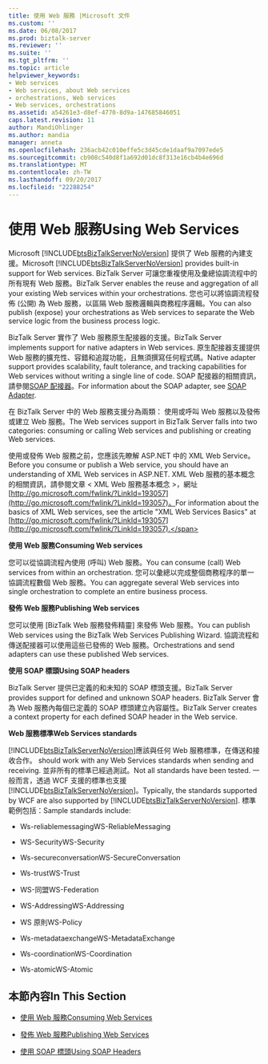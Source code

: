 ```yaml
---
title: 使用 Web 服務 |Microsoft 文件
ms.custom: ''
ms.date: 06/08/2017
ms.prod: biztalk-server
ms.reviewer: ''
ms.suite: ''
ms.tgt_pltfrm: ''
ms.topic: article
helpviewer_keywords:
- Web services
- Web services, about Web services
- orchestrations, Web services
- Web services, orchestrations
ms.assetid: a54261e3-d8ef-4770-8d9a-147685846051
caps.latest.revision: 11
author: MandiOhlinger
ms.author: mandia
manager: anneta
ms.openlocfilehash: 236acb42c010effe5c3d45cde1daaf9a7097ede5
ms.sourcegitcommit: cb908c540d8f1a692d01dc8f313e16cb4b4e696d
ms.translationtype: MT
ms.contentlocale: zh-TW
ms.lasthandoff: 09/20/2017
ms.locfileid: "22288254"
---
```

# <a name="using-web-services"></a><span data-ttu-id="afdd8-102">使用 Web 服務</span><span class="sxs-lookup"><span data-stu-id="afdd8-102">Using Web Services</span></span>
<span data-ttu-id="afdd8-103">Microsoft [!INCLUDE[btsBizTalkServerNoVersion](../includes/btsbiztalkservernoversion-md.md)] 提供了 Web 服務的內建支援。</span><span class="sxs-lookup"><span data-stu-id="afdd8-103">Microsoft [!INCLUDE[btsBizTalkServerNoVersion](../includes/btsbiztalkservernoversion-md.md)] provides built-in support for Web services.</span></span> <span data-ttu-id="afdd8-104">BizTalk Server 可讓您重複使用及彙總協調流程中的所有現有 Web 服務。</span><span class="sxs-lookup"><span data-stu-id="afdd8-104">BizTalk Server enables the reuse and aggregation of all your existing Web services within your orchestrations.</span></span> <span data-ttu-id="afdd8-105">您也可以將協調流程發佈 (公開) 為 Web 服務，以區隔 Web 服務邏輯與商務程序邏輯。</span><span class="sxs-lookup"><span data-stu-id="afdd8-105">You can also publish (expose) your orchestrations as Web services to separate the Web service logic from the business process logic.</span></span>  
  
 <span data-ttu-id="afdd8-106">BizTalk Server 實作了 Web 服務原生配接器的支援。</span><span class="sxs-lookup"><span data-stu-id="afdd8-106">BizTalk Server implements support for native adapters in Web services.</span></span> <span data-ttu-id="afdd8-107">原生配接器支援提供 Web 服務的擴充性、容錯和追蹤功能，且無須撰寫任何程式碼。</span><span class="sxs-lookup"><span data-stu-id="afdd8-107">Native adapter support provides scalability, fault tolerance, and tracking capabilities for Web services without writing a single line of code.</span></span> <span data-ttu-id="afdd8-108">SOAP 配接器的相關資訊，請參閱[SOAP 配接器](../core/soap-adapter.md)。</span><span class="sxs-lookup"><span data-stu-id="afdd8-108">For information about the SOAP adapter, see [SOAP Adapter](../core/soap-adapter.md).</span></span>  
  
 <span data-ttu-id="afdd8-109">在 BizTalk Server 中的 Web 服務支援分為兩類： 使用或呼叫 Web 服務以及發佈或建立 Web 服務。</span><span class="sxs-lookup"><span data-stu-id="afdd8-109">The Web services support in BizTalk Server falls into two categories: consuming or calling Web services and publishing or creating Web services.</span></span>  
  
 <span data-ttu-id="afdd8-110">使用或發佈 Web 服務之前，您應該先瞭解 ASP.NET 中的 XML Web Service。</span><span class="sxs-lookup"><span data-stu-id="afdd8-110">Before you consume or publish a Web service, you should have an understanding of XML Web services in ASP.NET.</span></span> <span data-ttu-id="afdd8-111">XML Web 服務的基本概念的相關資訊，請參閱文章 < XML Web 服務基本概念 >，網址[http://go.microsoft.com/fwlink/?LinkId=193057](http://go.microsoft.com/fwlink/?LinkId=193057)。</span><span class="sxs-lookup"><span data-stu-id="afdd8-111">For information about the basics of XML Web services, see the article "XML Web Services Basics" at [http://go.microsoft.com/fwlink/?LinkId=193057](http://go.microsoft.com/fwlink/?LinkId=193057).</span></span>  
  
 <span data-ttu-id="afdd8-112">**使用 Web 服務**</span><span class="sxs-lookup"><span data-stu-id="afdd8-112">**Consuming Web services**</span></span>  
  
 <span data-ttu-id="afdd8-113">您可以從協調流程內使用 (呼叫) Web 服務。</span><span class="sxs-lookup"><span data-stu-id="afdd8-113">You can consume (call) Web services from within an orchestration.</span></span> <span data-ttu-id="afdd8-114">您可以彙總以完成整個商務程序的單一協調流程數個 Web 服務。</span><span class="sxs-lookup"><span data-stu-id="afdd8-114">You can aggregate several Web services into single orchestration to complete an entire business process.</span></span>  
  
 <span data-ttu-id="afdd8-115">**發佈 Web 服務**</span><span class="sxs-lookup"><span data-stu-id="afdd8-115">**Publishing Web services**</span></span>  
  
 <span data-ttu-id="afdd8-116">您可以使用 [BizTalk Web 服務發佈精靈] 來發佈 Web 服務。</span><span class="sxs-lookup"><span data-stu-id="afdd8-116">You can publish Web services using the BizTalk Web Services Publishing Wizard.</span></span> <span data-ttu-id="afdd8-117">協調流程和傳送配接器可以使用這些已發佈的 Web 服務。</span><span class="sxs-lookup"><span data-stu-id="afdd8-117">Orchestrations and send adapters can use these published Web services.</span></span>  
  
 <span data-ttu-id="afdd8-118">**使用 SOAP 標頭**</span><span class="sxs-lookup"><span data-stu-id="afdd8-118">**Using SOAP headers**</span></span>  
  
 <span data-ttu-id="afdd8-119">BizTalk Server 提供已定義的和未知的 SOAP 標頭支援。</span><span class="sxs-lookup"><span data-stu-id="afdd8-119">BizTalk Server provides support for defined and unknown SOAP headers.</span></span> <span data-ttu-id="afdd8-120">BizTalk Server 會為 Web 服務內每個已定義的 SOAP 標頭建立內容屬性。</span><span class="sxs-lookup"><span data-stu-id="afdd8-120">BizTalk Server creates a context property for each defined SOAP header in the Web service.</span></span>  
  
 <span data-ttu-id="afdd8-121">**Web 服務標準**</span><span class="sxs-lookup"><span data-stu-id="afdd8-121">**Web Services standards**</span></span>  
  
 [!INCLUDE[btsBizTalkServerNoVersion](../includes/btsbiztalkservernoversion-md.md)]<span data-ttu-id="afdd8-122">應該與任何 Web 服務標準，在傳送和接收合作。</span><span class="sxs-lookup"><span data-stu-id="afdd8-122"> should work with any Web Services standards when sending and receiving.</span></span> <span data-ttu-id="afdd8-123">並非所有的標準已經過測試。</span><span class="sxs-lookup"><span data-stu-id="afdd8-123">Not all standards have been tested.</span></span> <span data-ttu-id="afdd8-124">一般而言，透過 WCF 支援的標準也支援[!INCLUDE[btsBizTalkServerNoVersion](../includes/btsbiztalkservernoversion-md.md)]。</span><span class="sxs-lookup"><span data-stu-id="afdd8-124">Typically, the standards supported by WCF are also supported by [!INCLUDE[btsBizTalkServerNoVersion](../includes/btsbiztalkservernoversion-md.md)].</span></span> <span data-ttu-id="afdd8-125">標準範例包括：</span><span class="sxs-lookup"><span data-stu-id="afdd8-125">Sample standards include:</span></span>  
  
-   <span data-ttu-id="afdd8-126">Ws-reliablemessaging</span><span class="sxs-lookup"><span data-stu-id="afdd8-126">WS-ReliableMessaging</span></span>  
  
-   <span data-ttu-id="afdd8-127">WS-Security</span><span class="sxs-lookup"><span data-stu-id="afdd8-127">WS-Security</span></span>  
  
-   <span data-ttu-id="afdd8-128">Ws-secureconversation</span><span class="sxs-lookup"><span data-stu-id="afdd8-128">WS-SecureConversation</span></span>  
  
-   <span data-ttu-id="afdd8-129">Ws-trust</span><span class="sxs-lookup"><span data-stu-id="afdd8-129">WS-Trust</span></span>  
  
-   <span data-ttu-id="afdd8-130">WS-同盟</span><span class="sxs-lookup"><span data-stu-id="afdd8-130">WS-Federation</span></span>  
  
-   <span data-ttu-id="afdd8-131">WS-Addressing</span><span class="sxs-lookup"><span data-stu-id="afdd8-131">WS-Addressing</span></span>  
  
-   <span data-ttu-id="afdd8-132">WS 原則</span><span class="sxs-lookup"><span data-stu-id="afdd8-132">WS-Policy</span></span>  
  
-   <span data-ttu-id="afdd8-133">Ws-metadataexchange</span><span class="sxs-lookup"><span data-stu-id="afdd8-133">WS-MetadataExchange</span></span>  
  
-   <span data-ttu-id="afdd8-134">Ws-coordination</span><span class="sxs-lookup"><span data-stu-id="afdd8-134">WS-Coordination</span></span>  
  
-   <span data-ttu-id="afdd8-135">Ws-atomic</span><span class="sxs-lookup"><span data-stu-id="afdd8-135">WS-Atomic</span></span>  
  
## <a name="in-this-section"></a><span data-ttu-id="afdd8-136">本節內容</span><span class="sxs-lookup"><span data-stu-id="afdd8-136">In This Section</span></span>  
  
-   [<span data-ttu-id="afdd8-137">使用 Web 服務</span><span class="sxs-lookup"><span data-stu-id="afdd8-137">Consuming Web Services</span></span>](../core/consuming-web-services.md)  
  
-   [<span data-ttu-id="afdd8-138">發佈 Web 服務</span><span class="sxs-lookup"><span data-stu-id="afdd8-138">Publishing Web Services</span></span>](../core/publishing-web-services.md)  
  
-   [<span data-ttu-id="afdd8-139">使用 SOAP 標頭</span><span class="sxs-lookup"><span data-stu-id="afdd8-139">Using SOAP Headers</span></span>](../core/using-soap-headers.md)